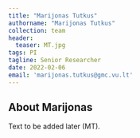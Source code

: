 ```yaml
---
title: "Marijonas Tutkus"
authorname: "Marijonas Tutkus"
collection: team
header:
  teaser: MT.jpg
tags: PI
tagline: Senior Researcher
date: 2022-02-06
email: 'marijonas.tutkus@gmc.vu.lt'
---
```


<h2>About Marijonas</h2>
<p align= "justify">
Text to be added later (MT).


  

